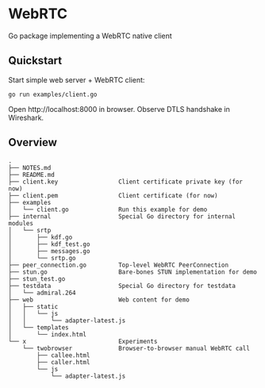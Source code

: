 # WebRTC

Go package implementing a WebRTC native client


## Quickstart

Start simple web server + WebRTC client:

    go run examples/client.go

Open http://localhost:8000 in browser. Observe DTLS handshake in Wireshark.


## Overview

```
.
├── NOTES.md
├── README.md
├── client.key                 Client certificate private key (for now)
├── client.pem                 Client certificate (for now)
├── examples
│   └── client.go              Run this example for demo
├── internal                   Special Go directory for internal modules
│   └── srtp
│       ├── kdf.go
│       ├── kdf_test.go
│       ├── messages.go
│       └── srtp.go
├── peer_connection.go         Top-level WebRTC PeerConnection
├── stun.go                    Bare-bones STUN implementation for demo
├── stun_test.go
├── testdata                   Special Go directory for testdata
│   └── admiral.264
├── web                        Web content for demo
│   ├── static
│   │   └── js
│   │       └── adapter-latest.js
│   └── templates
│       └── index.html
└── x                          Experiments
    └── twobrowser             Browser-to-browser manual WebRTC call
        ├── callee.html
        ├── caller.html
        └── js
            └── adapter-latest.js
```
